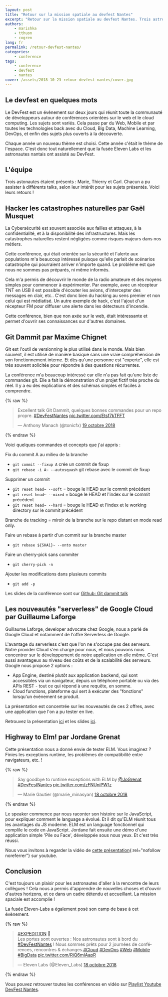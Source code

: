 ```yaml
---
layout: post
title: "Retour sur la mission spatiale au devfest Nantes"
excerpt: "Retour sur la mission spatiale au devfest Nantes. Trois astronautes ont pu assister à différents talks, selon leur intérêt pour les sujets présentés. Voici leurs retours !"
authors:
    - marishka
    - tthuon
    - cogren
lang: fr
permalink: /retour-devfest-nantes/
categories:
    - conference
tags:
    - conference
    - devfest
    - nantes
cover: /assets/2018-10-23-retour-devfest-nantes/cover.jpg
---
```


## Le devfest en quelques mots  

Le DevFest est un évènement sur deux jours qui réunit toute la communauté de développeurs autour de conférences orientées sur le web et le cloud computing. Les sujets sont variés. Cela passe par du Web, Mobile et par toutes les technologies back avec du Cloud, Big Data, Machine Learning, DevOps, et enfin des sujets plus ouverts à la découverte.

Chaque année un nouveau thème est choisi. Cette année c'était le thème de l'espace. C'est donc tout naturellement que la fusée Eleven Labs et les astronautes nantais ont assisté au DevFest.

## L'équipe  

Trois astonautes étaient présents : Marie, Thierry et Carl. Chacun a pu assister à différents talks, selon leur intérêt pour les sujets présentés. Voici leurs retours !

## Hacker les catastrophes naturelles par Gaël Musquet  

La Cybersécurité est souvent associée aux failles et attaques, à la confidentialité, et à la disponibilité des infrastructures. Mais les catastrophes naturelles restent négligées comme risques majeurs dans nos métiers.  

Cette conférence, qui était orientée sur la sécurité et l'alerte aux populations m'a beaucoup intéressé puisque qu'elle parlait de scénarios catastrophe qui pourraient arriver n'importe quand. Le problème est que nous ne sommes pas préparés, ni même informés.  

Cela m'a permis de découvrir le monde de la radio amateure et des moyens simples pour commencer à expérimenter. Par exemple, avec un récepteur TNT en USB il est possible d'écouter les avions, d'intercepter des messages en clair, etc.. C'est donc bien du hacking au sens premier et non celui qui est médiatisé. Un autre exemple de hack, c'est l'ajout d'un récepteur FM pour diffuser une alerte dans les détecteurs d'incendie.

Cette conférence, bien que non axée sur le web, était intéressante et permet d'ouvrir ses connaissances sur d'autres domaines.

## Git Dammit par Maxime Chignet

Git est l'outil de versionning le plus utilisé dans le monde. Mais bien souvent, il est utilisé de manière basique sans une vraie compréhension de son fonctionnement interne. Et dès qu'une personne est "experte", elle est très souvent solicitée pour répondre à des questions récurrentes.

La conférence m'a beaucoup intéressé car elle n'a pas fait qu'une liste de commandes git. Elle a fait la démonstration d'un projet fictif très proche du réel. Il y a eu des explications et des schémas simples et faciles à comprendre.

{% raw %}
<blockquote class="twitter-tweet" data-lang="fr"><p lang="fr" dir="ltr">Excellent talk Git Dammit, quelques bonnes commandes pour un repo propre. <a href="https://twitter.com/hashtag/DevFestNantes?src=hash&amp;ref_src=twsrc%5Etfw">#DevFestNantes</a> <a href="https://t.co/Etsf7kTFFT">pic.twitter.com/Etsf7kTFFT</a></p>&mdash; Anthony Manach (@tonicfx) <a href="https://twitter.com/tonicfx/status/1053196563907010561?ref_src=twsrc%5Etfw">19 octobre 2018</a></blockquote>
<script async src="https://platform.twitter.com/widgets.js" charset="utf-8"></script>
{% endraw %}

Voici quelques commandes et concepts que j'ai appris :
 
Fix du commit A au milieu de la branche
- `git commit --fixup A` crée un commit de fixup
- `git rebase -i A~ --autosquash` git rebase avec le commit de fixup

Supprimer un commit
- `git reset head~ --soft` = bouge le HEAD sur le commit précédent
- `git reset head~ --mixed` = bouge le HEAD et l'index sur le commit précédent
- `git reset head~ --hard` = bouge le HEAD et l'index et le working directory sur le commit précédent

Branche de tracking = miroir de la branche sur le repo distant en mode read only.

Faire un rebase à partir d'un commit sur la branche master
- `git rebase ${SHA1}~ --onto master`

Faire un cherry-pick sans commiter
- `git cherry-pick -n`

Ajouter les modifications dans plusieurs commits
- `git add -p`

Les slides de la conférence sont sur [Github: Git dammit talk](https://mghignet.github.io/git-dammit-talk/)


## Les nouveautés "serverless" de Google Cloud par Guillaume Laforge

Guillaume Laforge, developer advocate chez Google, nous a parlé de Google Cloud et notamment de l'offre Serverless de Google.

L'avantage du serverless c'est que l'on ne s'occupe pas des serveurs. Notre provider Cloud s'en charge pour nous, et nous pouvons nous concentrer sur le développement de notre application en elle même. C'est aussi avantageux au niveau des coûts et de la scalabilité des serveurs. Google nous propose 2 options :
- App Engine, destiné plutôt aux application backend, qui sont accessibles via un navigateur, depuis un téléphone portable ou via des APIs REST - tout ce qui répond à une requête, en somme.
- Cloud functions, plateforme qui sert à exécuter des "fonctions" lorsqu'un évènement se produit.

La présentation est concentrée sur les nouveautés de ces 2 offres, avec une application que l'on a pu tester en live.

Retrouvez la présentation [ici](https://www.youtube.com/watch?v=wk2uOJmzNVY) et les slides [ici](https://speakerdeck.com/glaforge/whats-new-in-serverless-on-google-cloud-platform).

## Highway to Elm! par Jordane Grenat

Cette présentation nous a donné envie de tester ELM. Vous imaginez ? Finies les exceptions runtime, les problèmes de compatibilité entre navigateurs, etc. !  

{% raw %}
<blockquote class="twitter-tweet" data-lang="fr"><p lang="en" dir="ltr">Say goodbye to runtime exceptions with ELM by <a href="https://twitter.com/JoGrenat?ref_src=twsrc%5Etfw">@JoGrenat</a> <a href="https://twitter.com/hashtag/DevFestNantes?src=hash&amp;ref_src=twsrc%5Etfw">#DevFestNantes</a> <a href="https://t.co/zFNUniPWfz">pic.twitter.com/zFNUniPWfz</a></p>&mdash; Marie Gautier (@marie_minasyan) <a href="https://twitter.com/marie_minasyan/status/1052913477017329664?ref_src=twsrc%5Etfw">18 octobre 2018</a></blockquote>
<script async src="https://platform.twitter.com/widgets.js" charset="utf-8"></script>
{% endraw %}

Le speaker commence par nous raconter son histoire sur le JavaScript, pour expliquer comment le language a évolué. Et il dit qu'ELM réunit tous les avantages du JS moderne. ELM est un language fonctionnel qui complile le code en JavaScript. Jordane fait ensuite une démo d'une application simple 'Pile ou Face', développée sous nous yeux. Et c'est très réussi.

Nous vous invitons à regarder la vidéo de [cette présentation](https://www.youtube.com/watch?v=pjeXbKXSiVs){:rel="nofollow noreferrer"} sur youtube.

## Conclusion

C'est toujours un plaisir pour les astronautes d'aller à la rencontre de leurs collègues !
Cela nous a permis d'apprendre de nouvelles choses et d'ouvrir d'autres horizons, et ce dans un cadre détendu et accueillant.
La mission spaciale est accomplie !

La fusée Eleven-Labs a également posé son camp de base à cet évènement.

{% raw %}
<blockquote class="twitter-tweet" data-lang="fr"><p lang="fr" dir="ltr"><a href="https://twitter.com/hashtag/EXPEDITION?src=hash&amp;ref_src=twsrc%5Etfw">#EXPEDITION</a> 🚀<br>Les portes sont ouvertes : Nos astronautes sont à bord du <a href="https://twitter.com/hashtag/DevFestNantes?src=hash&amp;ref_src=twsrc%5Etfw">#DevFestNantes</a> ! Nous sommes prêts pour 2 journées de conférences, rencontres &amp; échanges.<a href="https://twitter.com/hashtag/Cloud?src=hash&amp;ref_src=twsrc%5Etfw">#Cloud</a> <a href="https://twitter.com/hashtag/DevOps?src=hash&amp;ref_src=twsrc%5Etfw">#DevOps</a> <a href="https://twitter.com/hashtag/Web?src=hash&amp;ref_src=twsrc%5Etfw">#Web</a> <a href="https://twitter.com/hashtag/Mobile?src=hash&amp;ref_src=twsrc%5Etfw">#Mobile</a> <a href="https://twitter.com/hashtag/BigData?src=hash&amp;ref_src=twsrc%5Etfw">#BigData</a> <a href="https://t.co/RiQ6mIAapR">pic.twitter.com/RiQ6mIAapR</a></p>&mdash; Eleven Labs (@Eleven_Labs) <a href="https://twitter.com/Eleven_Labs/status/1052834386259955712?ref_src=twsrc%5Etfw">18 octobre 2018</a></blockquote>
<script async src="https://platform.twitter.com/widgets.js" charset="utf-8"></script>
{% endraw %}

Vous pouvez retrouver toutes les conférences en vidéo sur [Playlist Youtube DevFest Nantes](https://www.youtube.com/playlist?list=PLuZ_sYdawLiXyaSnyRinPKvPXQIsNaJFz).
